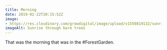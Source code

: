 ```yaml
---
title: Morning
date: 2019-02-22T20:15:52Z
image: 
- https://res.cloudinary.com/growdigital/image/upload/v1550819132/sunrise-9A33A3A5.jpg
imageAlt: Sunrise through bare trees
---
```


That was the morning that was in the #ForestGarden.
